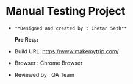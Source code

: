 
# Manual Testing Project

-     **Designed and created by : Chetan Seth**
   
  **Pre Req.:**

- Build URL: https://www.makemytrip.com/

- Browser : Chrome Browser

- Reviewed by : QA Team 
